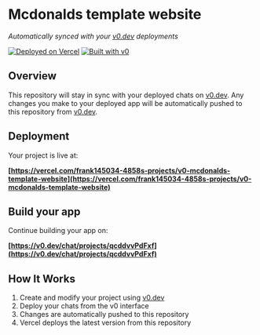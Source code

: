 # Mcdonalds template website

*Automatically synced with your [v0.dev](https://v0.dev) deployments*

[![Deployed on Vercel](https://img.shields.io/badge/Deployed%20on-Vercel-black?style=for-the-badge&logo=vercel)](https://vercel.com/frank145034-4858s-projects/v0-mcdonalds-template-website)
[![Built with v0](https://img.shields.io/badge/Built%20with-v0.dev-black?style=for-the-badge)](https://v0.dev/chat/projects/qcddvvPdFxf)

## Overview

This repository will stay in sync with your deployed chats on [v0.dev](https://v0.dev).
Any changes you make to your deployed app will be automatically pushed to this repository from [v0.dev](https://v0.dev).

## Deployment

Your project is live at:

**[https://vercel.com/frank145034-4858s-projects/v0-mcdonalds-template-website](https://vercel.com/frank145034-4858s-projects/v0-mcdonalds-template-website)**

## Build your app

Continue building your app on:

**[https://v0.dev/chat/projects/qcddvvPdFxf](https://v0.dev/chat/projects/qcddvvPdFxf)**

## How It Works

1. Create and modify your project using [v0.dev](https://v0.dev)
2. Deploy your chats from the v0 interface
3. Changes are automatically pushed to this repository
4. Vercel deploys the latest version from this repository